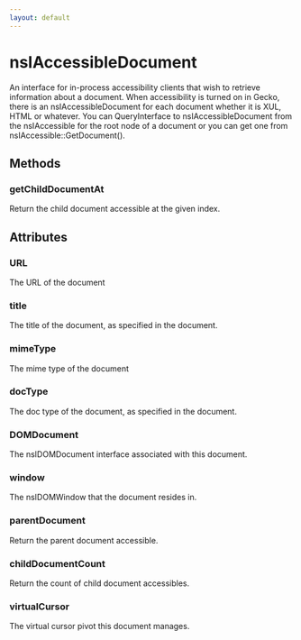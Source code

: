 ```yaml
---
layout: default
---
```


# nsIAccessibleDocument #

An interface for in-process accessibility clients
that wish to retrieve information about a document.
When accessibility is turned on in Gecko,
there is an nsIAccessibleDocument for each document
whether it is XUL, HTML or whatever.
You can QueryInterface to nsIAccessibleDocument from the nsIAccessible for
the root node of a document or you can get one from
nsIAccessible::GetDocument().


## Methods ##

### getChildDocumentAt ###

Return the child document accessible at the given index.


## Attributes ##

### URL ###

The URL of the document


### title ###

The title of the document, as specified in the document.


### mimeType ###

The mime type of the document


### docType ###

The doc type of the document, as specified in the document.


### DOMDocument ###

The nsIDOMDocument interface associated with this document.


### window ###

The nsIDOMWindow that the document resides in.


### parentDocument ###

Return the parent document accessible.


### childDocumentCount ###

Return the count of child document accessibles.


### virtualCursor ###

The virtual cursor pivot this document manages.


